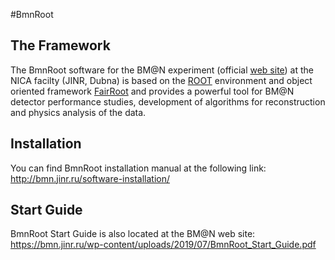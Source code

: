 #BmnRoot

## The Framework
The BmnRoot software for the BM@N experiment (official [web site](https://bmn.jinr.ru)) at the NICA facilty (JINR, Dubna) is based on the [ROOT](https://root.cern.ch) environment and object oriented framework [FairRoot](https://github.com/FairRootGroup/FairRoot) and provides a powerful tool for BM@N detector performance studies, development of algorithms for reconstruction and physics analysis of the data.

## Installation
You can find BmnRoot installation manual at the following link:
http://bmn.jinr.ru/software-installation/

## Start Guide
BmnRoot Start Guide is also located at the BM@N web site:
https://bmn.jinr.ru/wp-content/uploads/2019/07/BmnRoot_Start_Guide.pdf
